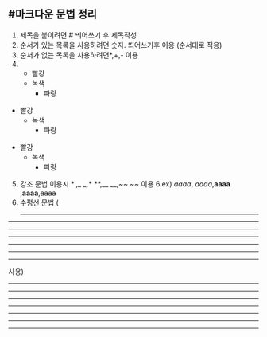 ## #마크다운 문법 정리
1. 제목을 붙이려면 # 띄어쓰기 후 제목작성
2. 순서가 있는 목록을 사용하려면 숫자. 띄어쓰기후 이용 (순서대로 적용)
3.  순서가 없는 목록을 사용하려면*,+,- 이용
4. * 빨강
    * 녹색
      * 파랑

+ 빨강
  + 녹색
    + 파랑

- 빨강
  - 녹색
    - 파랑
  
5. 강조 문법 이용시 * *,_ _,** **,__ __,~~ ~~ 이용
6.ex) *aaaa*, _aaaa_,**aaaa** ,__aaaa__,~~aaaa~~
7. 수평선 문법 (<hr/>

* * *

***

- - -

---

_ _ _

___

사용)
<hr/>

* * *

***

- - -

---

_ _ _

___


